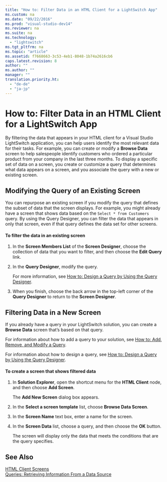 ```yaml
---
title: "How to: Filter Data in an HTML Client for a LightSwitch App"
ms.custom: na
ms.date: "09/22/2016"
ms.prod: "visual-studio-dev14"
ms.reviewer: na
ms.suite: na
ms.technology: 
  - "lightswitch"
ms.tgt_pltfrm: na
ms.topic: "article"
ms.assetid: f7668663-3c53-4eb1-8048-1b74a2616cb6
caps.latest.revision: 8
author: ""
ms.author: ""
manager: ""
translation.priority.ht: 
  - "de-de"
  - "ja-jp"
---
```

# How to: Filter Data in an HTML Client for a LightSwitch App
By filtering the data that appears in your HTML client for a Visual Studio LightSwitch application, you can help users identify the most relevant data for their tasks. For example, you can create or modify a **Browse Data** screen to help salespeople identify customers who ordered a particular product from your company in the last three months. To display a specific set of data on a screen, you create or customize a query that determines what data appears on a screen, and you associate the query with a new or existing screen.  
  
## Modifying the Query of an Existing Screen  
 You can repurpose an existing screen if you modify the query that defines the subset of data that the screen displays. For example, you might already have a screen that shows data based on the `Select * from Customers` query. By using the Query Designer, you can filter the data that appears in only that screen, even if that query defines the data set for other screens.  
  
#### To filter the data in an existing screen  
  
1.  In the **Screen Members List** of the **Screen Designer**, choose the collection of data that you want to filter, and then choose the **Edit Query** link.  
  
2.  In the **Query Designer**, modify the query.  
  
     For more information, see [How to: Design a Query by Using the Query Designer](../vs140/how-to--design-a-query-by-using-the-query-designer.md).  
  
3.  When you finish, choose the back arrow in the top-left corner of the **Query Designer** to return to the **Screen Designer**.  
  
## Filtering Data in a New Screen  
 If you already have a query in your LightSwitch solution, you can create a **Browse Data** screen that’s based on that query.  
  
 For information about how to add a query to your solution, see [How to: Add, Remove, and Modify a Query](../vs140/how-to--add--remove--and-modify-a-query.md).  
  
 For information about how to design a query, see [How to: Design a Query by Using the Query Designer](../vs140/how-to--design-a-query-by-using-the-query-designer.md).  
  
#### To create a screen that shows filtered data  
  
1.  In **Solution Explorer**, open the shortcut menu for the **HTML Client** node, and then choose **Add Screen**.  
  
     The **Add New Screen** dialog box appears.  
  
2.  In the **Select a screen template** list, choose **Browse Data Screen**.  
  
3.  In the **Screen Name** text box, enter a name for the screen.  
  
4.  In the **Screen Data** list, choose a query, and then choose the **OK** button.  
  
     The screen will display only the data that meets the conditions that are the query specifies.  
  
## See Also  
 [HTML Client Screens](../vs140/html-client-screens-for-lightswitch-apps.md)   
 [Queries: Retrieving Information From a Data Source](../vs140/queries--retrieving-information-from-a-data-source.md)